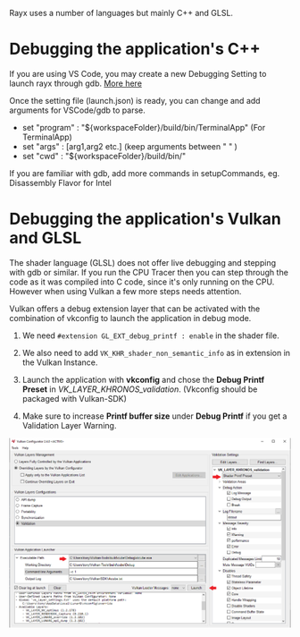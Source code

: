 
Rayx uses a number of languages but mainly C++ and GLSL. 

# Debugging the application's C++
If you are using VS Code, you may create a new Debugging Setting to launch rayx through gdb. [More here](https://code.visualstudio.com/Docs/editor/debugging)

Once the setting file (launch.json) is ready, you can change and add arguments for VSCode/gdb to parse. 
- set "program" : "${workspaceFolder}/build/bin/TerminalApp" (For TerminalApp)
- set "args" : [arg1,arg2 etc.] (keep arguments between " " )
- set "cwd" : "${workspaceFolder}/build/bin/"

If you are familiar with gdb, add more commands in setupCommands, eg. Disassembly Flavor for Intel 

# Debugging the application's Vulkan and GLSL 
The shader language (GLSL) does not offer live debugging and stepping with gdb or similar. If you run the CPU Tracer then you can step through the code as it was compiled into C code, since it's only running on the CPU. However when using Vulkan a few more steps needs attention. 

Vulkan offers a debug extension layer that can be activated with the combination of vkconfig to launch the application in debug mode. 

1. We need `#extension GL_EXT_debug_printf : enable` in the shader file.

2. We also need to add `VK_KHR_shader_non_semantic_info` as in extension in the Vulkan Instance.

3. Launch the application with **vkconfig** and chose the **Debug Printf Preset** in _VK_LAYER_KHRONOS_validation_. (Vkconfig should be packaged with Vulkan-SDK)

4. Make sure to increase **Printf buffer size** under **Debug Printf** if you get a Validation Layer Warning.

![screenshot](https://raw.githubusercontent.com/KhronosGroup/Vulkan-ValidationLayers/master/docs/images/vkconfig_setup.png "Khronos Github screenshot")